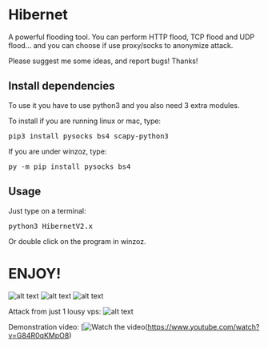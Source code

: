 # Hibernet
A powerful flooding tool.
You can perform HTTP flood, TCP flood and UDP flood... and you can choose if use proxy/socks to anonymize attack.

Please suggest me some ideas, and report bugs!
Thanks!


<h2>Install dependencies</h2>
To use it you have to use python3 and you also need 3 extra modules.

To install if you are running linux or mac, type:
<pre>pip3 install pysocks bs4 scapy-python3</pre>

If you are under winzoz, type:
<pre>py -m pip install pysocks bs4</pre>


<h2>Usage</h2>
Just type on a terminal:
<pre>python3 HibernetV2.x</pre>

Or double click on the program in winzoz.


<h1>ENJOY!</h1>



![alt text](https://i.imgur.com/odr1rPd.png)
![alt text](https://i.imgur.com/3YNngR0.png)
![alt text](https://i.imgur.com/BcvW4C3.png)

Attack from just 1 lousy vps:
![alt text](http://i64.tinypic.com/10xf0v7.png)



Demonstration video:
[![Watch the video](https://itube.aimersoft.com/images/topic/youtube-not-start.jpg)(https://www.youtube.com/watch?v=G84R0qKMpO8)
